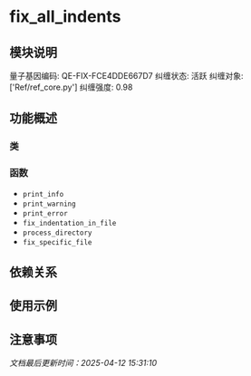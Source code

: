 # fix_all_indents

## 模块说明
量子基因编码: QE-FIX-FCE4DDE667D7
纠缠状态: 活跃
纠缠对象: ['Ref/ref_core.py']
纠缠强度: 0.98

## 功能概述

### 类


### 函数

- `print_info`
- `print_warning`
- `print_error`
- `fix_indentation_in_file`
- `process_directory`
- `fix_specific_file`

## 依赖关系

## 使用示例

## 注意事项

*文档最后更新时间：2025-04-12 15:31:10*